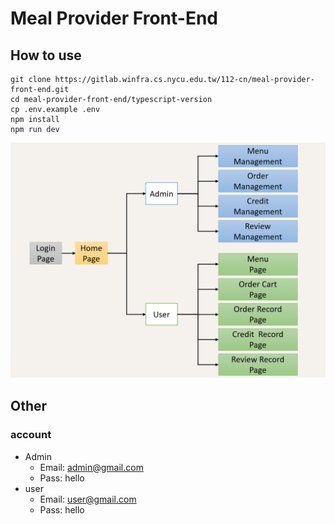 # Meal Provider Front-End

## How to use
```
git clone https://gitlab.winfra.cs.nycu.edu.tw/112-cn/meal-provider-front-end.git
cd meal-provider-front-end/typescript-version
cp .env.example .env
npm install
npm run dev
```
![image](Docs/Images/frontend.png)

Other
---
### account
 - Admin
    - Email: admin@gmail.com
    - Pass: hello
 - user 
    - Email: user@gmail.com
    - Pass: hello
